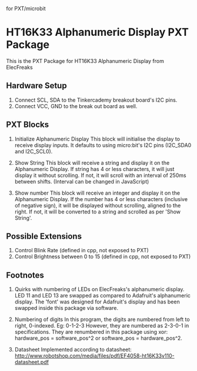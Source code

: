 for PXT/microbit

# HT16K33 Alphanumeric Display PXT Package

This is the PXT Package for HT16K33 Alphanumeric Display from ElecFreaks

## Hardware Setup
1. Connect SCL, SDA to the Tinkercademy breakout board's I2C pins.
2. Connect VCC, GND to the break out board as well.

## PXT Blocks
1. Initialize Alphanumeric Display
This block will initialise the display to receive display inputs. It defaults to using micro:bit's I2C pins (I2C_SDA0 and I2C_SCL0).

2. Show String
This block will receive a string and display it on the Alphanumeric Display.
If string has 4 or less characters, it will just display it without scrolling.
If not, it will scroll with an interval of 250ms between shifts. (Interval can be changed in JavaScript)

3. Show number
This block will receive an integer and display it on the Alphanumeric Display.
If the number has 4 or less characters (inclusive of negative sign), it will be displayed without scrolling, aligned to the right.
If not, it will be converted to a string and scrolled as per 'Show String'.


## Possible Extensions
1. Control Blink Rate (defined in cpp, not exposed to PXT)
2. Control Brightness between 0 to 15 (defined in cpp, not exposed to PXT)

## Footnotes
1. Quirks with numbering of LEDs on ElecFreaks's alphanumeric display.
LED 11 and LED 13 are swapped as compared to Adafruit's alphanumeric display.
The 'font' was designed for Adafruit's display and has been swapped inside this package via software.

2. Numbering of digits
In this program, the digits are numbered from left to right, 0-indexed. Eg: 0-1-2-3
However, they are numbered as 2-3-0-1 in specifications.
They are renumbered in this package using xor: hardware_pos = software_pos^2 or software_pos = hardware_pos^2.

3. Datasheet
Implemented according to datasheet: http://www.robotshop.com/media/files/pdf/EF4058-ht16K33v110-datasheet.pdf
